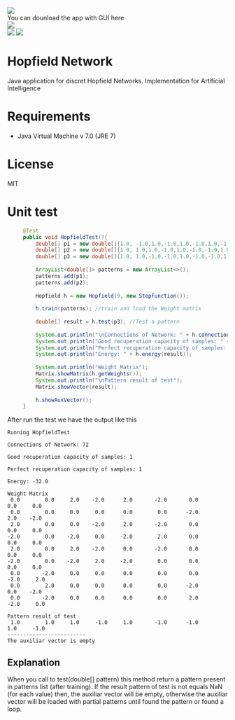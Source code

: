 [<img src='http://4.bp.blogspot.com/--wUe5Oz23Ow/U8w2OvRr1fI/AAAAAAAAG6c/w0o_FxM1z7Y/s1600/gitHub-download-button.png' />](https://github.com/yogonza524/HopfieldNetwork/releases/download/1.0/Hopfield-1.0.jar) <br />
You can dounload the app with GUI here <br />
[<img src='http://images.freecreatives.com/wp-content/uploads/2015/05/Download-button-1712111121111111.png' />](https://github.com/yogonza524/HopfieldNetwork/releases/download/1.0.1/HopfieldFX-1.0.jar) <br />
<img src='http://thales.cica.es/rd/Recursos/rd98/TecInfo/07/5-1.jpg' />
<img src='https://upload.wikimedia.org/math/a/b/4/ab46c4ec598e884f2fdaf34f88ca73c8.png' />
# Hopfield Network
Java application for discret Hopfield Networks. Implementation for Artificial Intelligence

# Requirements
- Java Virtual Machine v 7.0 (JRE 7)

# License
MIT

# Unit test
```java
     @Test
     public void HopfieldTest(){
         double[] p1 = new double[]{1.0, -1.0,1.0,-1.0,1.0,-1.0,1.0,-1.0,1.0};
         double[] p2 = new double[]{1.0, 1.0,1.0,-1.0,1.0,-1.0,-1.0,1.0,-1.0};
         double[] p3 = new double[]{1.0, 1.0,-1.0,-1.0,1.0,-1.0,-1.0,1.0,-1.0};
         
         ArrayList<double[]> patterns = new ArrayList<>();
         patterns.add(p1);
         patterns.add(p2);
         
         Hopfield h = new Hopfield(9, new StepFunction());
         
         h.train(patterns); //train and load the Weight matrix
         
         double[] result = h.test(p3); //Test a pattern
         
         System.out.println("\nConnections of Network: " + h.connections() + "\n"); //show Neural connections
         System.out.println("Good recuperation capacity of samples: " + Hopfield.goodRecuperation(h.getWeights().length) + "\n");
         System.out.println("Perfect recuperation capacity of samples: " + Hopfield.perfectRacuperation(h.getWeights().length) + "\n");
         System.out.println("Energy: " + h.energy(result));
         
         System.out.println("Weight Matrix");
         Matrix.showMatrix(h.getWeights());
         System.out.println("\nPattern result of test");
         Matrix.showVector(result);
        
         h.showAuxVector();
     }
```
After run the test we have the output like this
```
Running HopfieldTest

Connections of Network: 72

Good recuperation capacity of samples: 1

Perfect recuperation capacity of samples: 1

Energy: -32.0

Weight Matrix
 0.0    	0.0    	2.0    -2.0      2.0       -2.0       0.0    	0.0    	0.0
 0.0    	0.0    	0.0    	0.0    	 0.0    	0.0    	 -2.0    	2.0	   -2.0
 2.0    	0.0    	0.0    -2.0   	 2.0   	   -2.0       0.0   	0.0    	0.0
-2.0  	    0.0	   -2.0	    0.0	    -2.0	    2.0	      0.0	    0.0	    0.0
 2.0	    0.0	    2.0	   -2.0	     0.0	   -2.0       0.0	    0.0    	0.0
-2.0	    0.0	   -2.0	    2.0	    -2.0        0.0	      0.0	    0.0	    0.0
 0.0	   -2.0	    0.0	    0.0      0.0	    0.0	      0.0	   -2.0	    2.0
 0.0	    2.0	    0.0	    0.0	     0.0	    0.0	     -2.0	    0.0	   -2.0
 0.0	   -2.0	    0.0	    0.0	     0.0	    0.0	      2.0	   -2.0	    0.0

Pattern result of test 
 1.0	    1.0     1.0     -1.0     1.0	   -1.0	     -1.0	    1.0     -1.0
-------------------------
The auxiliar vector is empty
```
## Explanation
When you call to test(double[] pattern) this method return a pattern present in patterns list (after training). If the result pattern of test is not equals NaN (for each value) then, the auxiliar vector will be empty, otherwise the auxiliar vector will be loaded with partial patterns until found the pattern or found a loop.
